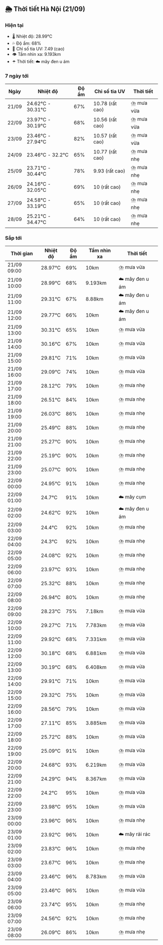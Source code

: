 ## 🌦️ Thời tiết Hà Nội (21/09)

### Hiện tại

- 🌡️ Nhiệt độ: 28.99℃
- 💦 Độ ẩm: 68%
- 🌟 Chỉ số tia UV: 7.49 (cao)
- 👁️ Tầm nhìn xa: 9.193km
- ☂️ Thời tiết: ☁️ mây đen u ám

### 7 ngày tới

| Ngày | Nhiệt độ | Độ ẩm | Chỉ số tia UV | Thời tiết |
| --- | --- | --- | --- | --- |
| 21/09 | 24.62℃ - 30.31℃ | 67% | 10.78 (rất cao) | ⛈️ mưa vừa |
| 22/09 | 23.97℃ - 30.19℃ | 68% | 10.56 (rất cao) | ⛈️ mưa vừa |
| 23/09 | 23.46℃ - 27.94℃ | 82% | 10.57 (rất cao) | ⛈️ mưa vừa |
| 24/09 | 23.46℃ - 32.2℃ | 65% | 10.77 (rất cao) | ⛈️ mưa nhẹ |
| 25/09 | 23.71℃ - 30.44℃ | 78% | 9.93 (rất cao) | ⛈️ mưa nhẹ |
| 26/09 | 24.16℃ - 32.05℃ | 69% | 10 (rất cao) | ⛈️ mưa nhẹ |
| 27/09 | 24.58℃ - 33.19℃ | 65% | 10 (rất cao) | ⛈️ mưa nhẹ |
| 28/09 | 25.21℃ - 34.47℃ | 64% | 10 (rất cao) | ⛈️ mưa nhẹ |

### Sắp tới

| Thời gian | Nhiệt độ | Độ ẩm | Tầm nhìn xa | Thời tiết |
| --- | --- | --- | --- | --- |
| 21/09 09:00 | 28.97℃ | 69% | 10km | ⛈️ mưa vừa |
| 21/09 10:00 | 28.99℃ | 68% | 9.193km | ☁️ mây đen u ám |
| 21/09 11:00 | 29.31℃ | 67% | 8.88km | ☁️ mây đen u ám |
| 21/09 12:00 | 29.77℃ | 66% | 10km | ☁️ mây đen u ám |
| 21/09 13:00 | 30.31℃ | 65% | 10km | ⛈️ mưa vừa |
| 21/09 14:00 | 30.16℃ | 67% | 10km | ⛈️ mưa vừa |
| 21/09 15:00 | 29.81℃ | 71% | 10km | ⛈️ mưa vừa |
| 21/09 16:00 | 29.09℃ | 74% | 10km | ⛈️ mưa vừa |
| 21/09 17:00 | 28.12℃ | 79% | 10km | ⛈️ mưa nhẹ |
| 21/09 18:00 | 26.51℃ | 84% | 10km | ⛈️ mưa nhẹ |
| 21/09 19:00 | 26.03℃ | 86% | 10km | ⛈️ mưa nhẹ |
| 21/09 20:00 | 25.49℃ | 88% | 10km | ⛈️ mưa nhẹ |
| 21/09 21:00 | 25.27℃ | 90% | 10km | ⛈️ mưa nhẹ |
| 21/09 22:00 | 25.19℃ | 90% | 10km | ⛈️ mưa nhẹ |
| 21/09 23:00 | 25.07℃ | 90% | 10km | ⛈️ mưa nhẹ |
| 22/09 00:00 | 24.95℃ | 91% | 10km | ⛈️ mưa nhẹ |
| 22/09 01:00 | 24.7℃ | 91% | 10km | ☁️ mây cụm |
| 22/09 02:00 | 24.62℃ | 92% | 10km | ☁️ mây đen u ám |
| 22/09 03:00 | 24.4℃ | 92% | 10km | ⛈️ mưa nhẹ |
| 22/09 04:00 | 24.3℃ | 92% | 10km | ⛈️ mưa nhẹ |
| 22/09 05:00 | 24.08℃ | 92% | 10km | ⛈️ mưa nhẹ |
| 22/09 06:00 | 23.97℃ | 93% | 10km | ⛈️ mưa nhẹ |
| 22/09 07:00 | 25.32℃ | 88% | 10km | ⛈️ mưa nhẹ |
| 22/09 08:00 | 26.94℃ | 80% | 10km | ⛈️ mưa nhẹ |
| 22/09 09:00 | 28.23℃ | 75% | 7.18km | ⛈️ mưa vừa |
| 22/09 10:00 | 29.27℃ | 71% | 7.783km | ⛈️ mưa vừa |
| 22/09 11:00 | 29.92℃ | 68% | 7.331km | ⛈️ mưa vừa |
| 22/09 12:00 | 30.18℃ | 68% | 6.881km | ⛈️ mưa vừa |
| 22/09 13:00 | 30.19℃ | 68% | 6.408km | ⛈️ mưa vừa |
| 22/09 14:00 | 29.91℃ | 71% | 10km | ⛈️ mưa vừa |
| 22/09 15:00 | 29.32℃ | 75% | 10km | ⛈️ mưa vừa |
| 22/09 16:00 | 28.56℃ | 79% | 10km | ⛈️ mưa vừa |
| 22/09 17:00 | 27.11℃ | 85% | 3.885km | ⛈️ mưa vừa |
| 22/09 18:00 | 25.72℃ | 88% | 10km | ⛈️ mưa vừa |
| 22/09 19:00 | 25.09℃ | 91% | 10km | ⛈️ mưa vừa |
| 22/09 20:00 | 24.68℃ | 93% | 6.219km | ⛈️ mưa vừa |
| 22/09 21:00 | 24.29℃ | 94% | 8.367km | ⛈️ mưa vừa |
| 22/09 22:00 | 24.2℃ | 95% | 10km | ⛈️ mưa vừa |
| 22/09 23:00 | 23.98℃ | 95% | 10km | ⛈️ mưa vừa |
| 23/09 00:00 | 23.96℃ | 96% | 10km | ⛈️ mưa nhẹ |
| 23/09 01:00 | 23.92℃ | 96% | 10km | ☁️ mây rải rác |
| 23/09 02:00 | 23.83℃ | 96% | 10km | ⛈️ mưa nhẹ |
| 23/09 03:00 | 23.67℃ | 96% | 10km | ⛈️ mưa nhẹ |
| 23/09 04:00 | 23.46℃ | 96% | 8.783km | ⛈️ mưa vừa |
| 23/09 05:00 | 23.46℃ | 96% | 10km | ⛈️ mưa vừa |
| 23/09 06:00 | 23.74℃ | 95% | 10km | ⛈️ mưa nhẹ |
| 23/09 07:00 | 24.56℃ | 92% | 10km | ⛈️ mưa nhẹ |
| 23/09 08:00 | 26.09℃ | 86% | 10km | ⛈️ mưa nhẹ |

